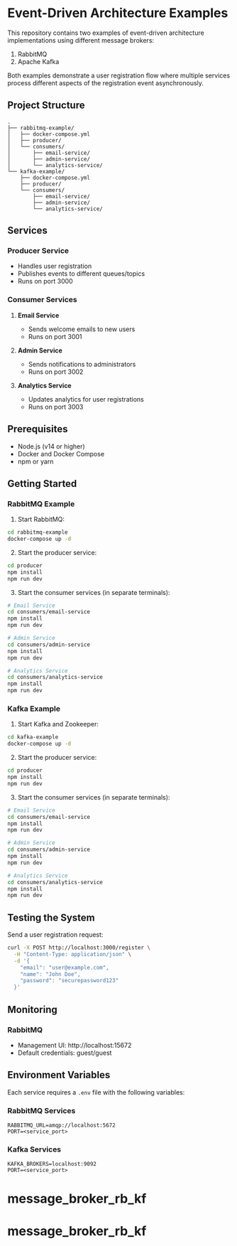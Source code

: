# Event-Driven Architecture Examples

This repository contains two examples of event-driven architecture implementations using different message brokers:
1. RabbitMQ
2. Apache Kafka

Both examples demonstrate a user registration flow where multiple services process different aspects of the registration event asynchronously.

## Project Structure

```
.
├── rabbitmq-example/
│   ├── docker-compose.yml
│   ├── producer/
│   └── consumers/
│       ├── email-service/
│       ├── admin-service/
│       └── analytics-service/
└── kafka-example/
    ├── docker-compose.yml
    ├── producer/
    └── consumers/
        ├── email-service/
        ├── admin-service/
        └── analytics-service/
```

## Services

### Producer Service
- Handles user registration
- Publishes events to different queues/topics
- Runs on port 3000

### Consumer Services
1. **Email Service**
   - Sends welcome emails to new users
   - Runs on port 3001

2. **Admin Service**
   - Sends notifications to administrators
   - Runs on port 3002

3. **Analytics Service**
   - Updates analytics for user registrations
   - Runs on port 3003

## Prerequisites

- Node.js (v14 or higher)
- Docker and Docker Compose
- npm or yarn

## Getting Started

### RabbitMQ Example

1. Start RabbitMQ:
```bash
cd rabbitmq-example
docker-compose up -d
```

2. Start the producer service:
```bash
cd producer
npm install
npm run dev
```

3. Start the consumer services (in separate terminals):
```bash
# Email Service
cd consumers/email-service
npm install
npm run dev

# Admin Service
cd consumers/admin-service
npm install
npm run dev

# Analytics Service
cd consumers/analytics-service
npm install
npm run dev
```

### Kafka Example

1. Start Kafka and Zookeeper:
```bash
cd kafka-example
docker-compose up -d
```

2. Start the producer service:
```bash
cd producer
npm install
npm run dev
```

3. Start the consumer services (in separate terminals):
```bash
# Email Service
cd consumers/email-service
npm install
npm run dev

# Admin Service
cd consumers/admin-service
npm install
npm run dev

# Analytics Service
cd consumers/analytics-service
npm install
npm run dev
```

## Testing the System

Send a user registration request:

```bash
curl -X POST http://localhost:3000/register \
  -H "Content-Type: application/json" \
  -d '{
    "email": "user@example.com",
    "name": "John Doe",
    "password": "securepassword123"
  }'
```

## Monitoring

### RabbitMQ
- Management UI: http://localhost:15672
- Default credentials: guest/guest



## Environment Variables

Each service requires a `.env` file with the following variables:

### RabbitMQ Services
```
RABBITMQ_URL=amqp://localhost:5672
PORT=<service_port>
```

### Kafka Services
```
KAFKA_BROKERS=localhost:9092
PORT=<service_port>
```

# message_broker_rb_kf
# message_broker_rb_kf
